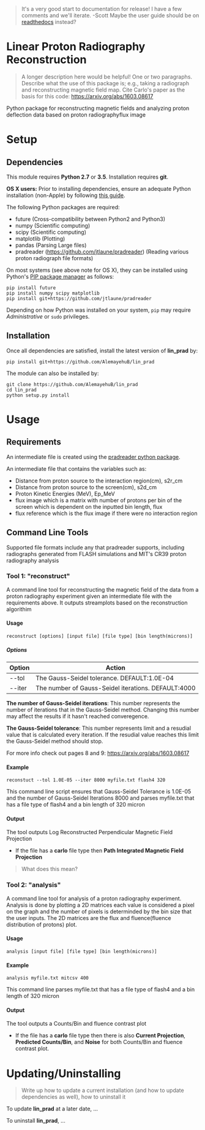 > It's a very good start to documentation for release! I have a few comments and we'll iterate. -Scott
> Maybe the user guide should be on [readthedocs](https://readthedocs.org/) instead?

# Linear Proton Radiography Reconstruction

> A longer description here would be helpful! One or two paragraphs.
> Describe what the use of this package is; e.g., taking a radiograph and reconstructing magnetic field map.
> Cite Carlo's paper as the basis for this code: https://arxiv.org/abs/1603.08617

Python package for reconstructing magnetic fields and analyzing proton deflection
data based on proton radiographyflux image

# Setup

## Dependencies
This module requires **Python 2.7** or **3.5**. Installation requires **git**.

**OS X users:** Prior to installing dependencies, ensure an adequate Python installation (non-Apple) by following [this guide](https://matplotlib.org/faq/installing_faq.html#osx-notes).

The following Python packages are required:
* future (Cross-compatibility between Python2 and Python3)
* numpy (Scientific computing)
* scipy (Scientific computing)
* matplotlib (Plotting)
* pandas (Parsing Large files)
* pradreader (https://github.com/jtlaune/pradreader) (Reading various proton radiograph file formats)

On most systems (see above note for OS X), they can be installed using Python's [PIP package manager](https://packaging.python.org/tutorials/installing-packages/) as follows:

```shell
pip install future
pip install numpy scipy matplotlib
pip install git+https://github.com/jtlaune/pradreader
```

Depending on how Python was installed on your system, `pip` may require *Administrative* or `sudo` privileges.

## Installation
Once all dependencies are satisfied, install the latest version of **lin_prad** by:

```shell
pip install git+https://github.com/AlemayehuB/lin_prad
```

The module can also be installed by:

```shell
git clone https://github.com/AlemayehuB/lin_prad
cd lin_prad
python setup.py install
```

# Usage
## Requirements
An intermediate file is created using the [pradreader python package](https://github.com/jtlaune/pradreader).

An intermediate file that contains the variables such as:
* Distance from proton source to the interaction region(cm), s2r_cm
* Distance from proton source to the screen(cm), s2d_cm 
* Proton Kinetic Energies (MeV), Ep_MeV
* flux image which is a matrix with number of protons per bin of the screen which is dependent on the inputted bin length, flux
* flux reference which is the flux image if there were no interaction region


## Command Line Tools

Supported file formats include any that pradreader supports, including radiographs generated from FLASH simulations and MIT's CR39 proton radiography analysis
### Tool 1: "reconstruct"

A command line tool for reconstructing the magnetic field of the data from a proton radiography experiment given an intermediate file with the requirements above. It outputs streamplots based on the reconstruction algorithim  
#### Usage
```shell
reconstruct [options] [input file] [file type] [bin length(microns)]
```
##### Options

| Option | Action |
|:-------|--------|
|--tol| The Gauss-Seidel tolerance. DEFAULT:1.0E-04 |
|--iter| The number of Gauss-Seidel iterations. DEFAULT:4000|

**The number of Gauss-Seidel iterations**: This number represents the number of iterations that in the Gauss-Seidel method. Changing this number may affect the results if it hasn't reached converegence.

**The Gauss-Seidel tolerance**: This number represents  limit  and a resudial value that is calculated every iteration. If the resudial value reaches this limit the Gauss-Seidel method should stop.

For more info check out pages 8 and 9: https://arxiv.org/abs/1603.08617

#### Example 
```shell
reconstuct --tol 1.0E-05 --iter 8000 myfile.txt flash4 320
```
This command line script ensures that Gauss-Seidel Tolerance is 1.0E-05 and the number of Gauss-Seidel Iterations 8000 and parses myfile.txt that has a file type of flash4 and a bin length of 320 micron
#### Output

The tool outputs Log Reconstructed Perpendicular Magnetic Field Projection

* If the file has a **carlo** file type then **Path Integrated Magnetic Field Projection**
> What does this mean?

### Tool 2: "analysis"

A command line tool for analysis of a proton radiography experiment. Analysis is done by plotting a 2D matrices each value is considered a pixel on the graph and the number of pixels is determinded by the bin size that the user inputs. The 2D matrices are the flux and fluence(fluence distribution of protons) plot. 

#### Usage
```shell
analysis [input file] [file type] [bin length(microns)]
```
#### Example
```shell
analysis myfile.txt mitcsv 400
```
This command line parses myfile.txt that has a file type of flash4 and a bin length of 320 micron
#### Output

The tool outputs a Counts/Bin and fluence contrast plot 

* If the file has a **carlo** file type then there is also **Current Projection**, **Predicted Counts/Bin**, and **Noise** for both Counts/Bin and fluence contrast plot.


# Updating/Uninstalling
> Write up how to update a current installation (and how to update dependencies as well), how to uninstall it

To update **lin_prad** at a later date, ...

To uninstall **lin_prad**, ...
